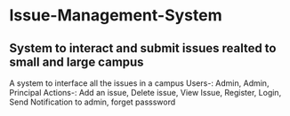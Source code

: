 # Issue-Management-System
## System to interact and submit issues realted to small and large campus
A system to interface all the issues in a campus
Users-: Admin,  Admin, Principal
Actions-: Add an issue, Delete issue, View Issue, Register, Login, Send Notification to admin, forget passsword
